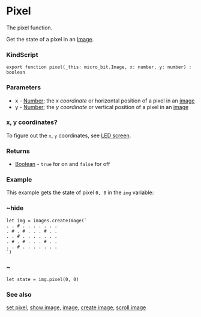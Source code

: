 # Pixel

The pixel function.

Get the state of a pixel in an [Image](/microbit/reference/image/image).

### KindScript

```
export function pixel(_this: micro_bit.Image, x: number, y: number) : boolean
```

### Parameters

* x - [Number](/microbit/reference/types/number); the *x coordinate* or horizontal position of a pixel in an [image](/microbit/reference/image/image)
* y - [Number](/microbit/reference/types/number); the *y coordinate* or vertical position of a pixel in an [image](/microbit/reference/image/image)

### x, y coordinates?

To figure out the ``x``, ``y`` coordinates, see [LED screen](/microbit/device/screen).

### Returns

* [Boolean](/microbit/reference/types/boolean) - `true` for on and `false` for off

### Example

This example gets the state of pixel `0, 0` in the `img` variable:

### ~hide

```
let img = images.createImage(`
. . # . . . . . . .
. # . # . . . # . .
. . # . . . . . . .
. # . # . . . # . .
. . # . . . . . . .
`)
```

### ~

```
let state = img.pixel(0, 0)
```

### See also

[set pixel](/microbit/reference/images/set-pixel), [show image](/microbit/reference/images/show-image), [image](/microbit/reference/image/image), [create image](/microbit/reference/images/create-image), [scroll image](/microbit/reference/images/scroll-image)

